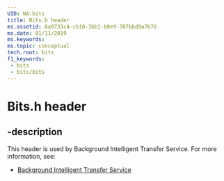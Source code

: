 ```yaml
---
UID: NA:bits
title: Bits.h header
ms.assetid: 6a9733c4-cb18-3bb1-b0e9-707bbd9a7b76
ms.date: 01/11/2019
ms.keywords: 
ms.topic: conceptual
tech.root: bits
f1_keywords:
 - bits
 - bits/bits
---
```


# Bits.h header


## -description

This header is used by Background Intelligent Transfer Service. For more information, see:

- [Background Intelligent Transfer Service](../_bits/index.md)

